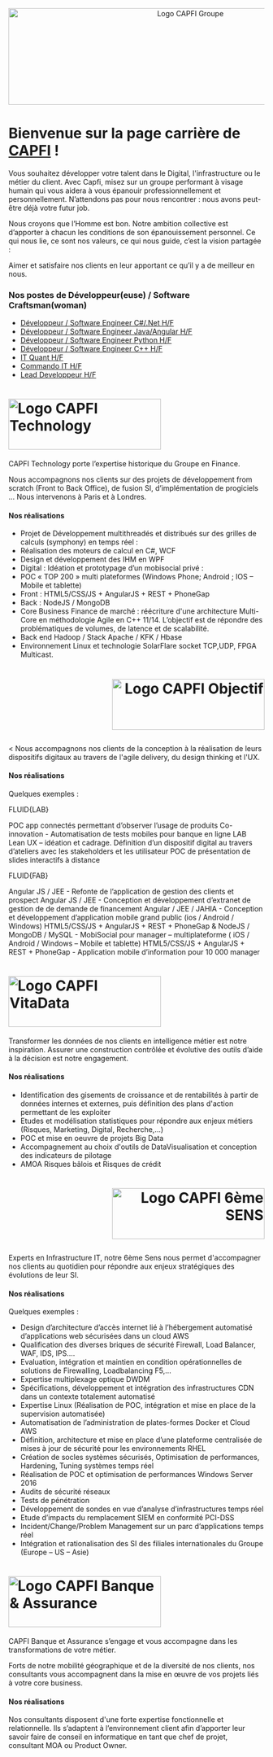       
<p align="center"><img src="https://user-images.githubusercontent.com/43647938/46158321-e72d3400-c27d-11e8-8efd-3412c5226140.png" alt="Logo CAPFI Groupe" width="700" height="190"></p>

# Bienvenue sur la page carrière de [CAPFI](https://www.capfi.fr/) !

Vous souhaitez développer votre talent dans le Digital, l'infrastructure ou le métier du client. Avec Capfi, misez sur un groupe performant à visage humain qui vous aidera à vous épanouir professionnellement et personnellement. N’attendons pas pour nous rencontrer : nous avons peut-être déjà votre futur job.

Nous croyons que l’Homme est bon. Notre ambition collective est d’apporter à chacun les conditions de son épanouissement personnel. Ce qui nous lie, ce sont nos valeurs, ce qui nous guide, c’est la vision partagée :

Aimer et satisfaire nos clients en leur apportant ce qu’il y a de meilleur en nous.

### Nos postes de Développeur(euse) / Software Craftsman(woman)

* [Développeur / Software Engineer C#/.Net H/F](https://www.capfi.fr/carriere/software-craftsman-developpeur/developpeur-software-engineer-c-net-hf)
* [Développeur / Software Engineer Java/Angular H/F](https://www.capfi.fr/carriere/software-craftsman-developpeur/developpeur-software-engineer-javaangular-hf)
* [Développeur / Software Engineer Python H/F](https://www.capfi.fr/carriere/software-craftsman-developpeur/developpeur-software-engineer-python-hf)
* [Développeur / Software Engineer C++ H/F](https://www.capfi.fr/carriere/software-craftsman-developpeur/developpeur-software-engineer-c-hf)
* [IT Quant H/F](https://www.capfi.fr/carriere/software-craftsman-developpeur/it-quant-hf)
* [Commando IT H/F](https://www.capfi.fr/carriere/software-craftsman-developpeur/commando-it-hf)
* [Lead Developpeur H/F](https://www.capfi.fr/carriere/software-craftsman-developpeur/lead-developer-hf)


# <a href="https://www.capfi.fr/capfi-technology"><img src="https://user-images.githubusercontent.com/43647938/46157766-c3b5b980-c27c-11e8-851e-8097e01a030f.png" alt="Logo CAPFI Technology" width="300" height="100"></a>

CAPFI Technology porte l’expertise historique du Groupe en Finance. 

Nous accompagnons nos clients sur des projets de développement from scratch (Front to Back Office), de fusion SI, d’implémentation de progiciels …
Nous intervenons à  Paris et à  Londres.

#### Nos réalisations 

* Projet de Développement multithreadés et distribués sur des grilles de calculs (symphony) en temps réel :
* Réalisation des moteurs de calcul en C#, WCF
* Design et développement des IHM en WPF
* Digital : Idéation et prototypage d’un mobisocial privé :
* POC « TOP 200 » multi plateformes (Windows Phone; Android ; IOS – Mobile et tablette)
* Front : HTML5/CSS/JS + AngularJS + REST + PhoneGap
* Back : NodeJS / MongoDB
* Core Business Finance de marché : réécriture d'une architecture Multi-Core en méthodologie Agile en C++ 11/14. L’objectif est de répondre des problématiques de volumes, de latence et de scalabilité.
* Back end Hadoop / Stack Apache / KFK / Hbase
* Environnement Linux et technologie SolarFlare socket TCP,UDP, FPGA Multicast.

# <p align="right"><a href="https://www.capfi.fr/capfi-objectif"><img src="https://user-images.githubusercontent.com/43647938/46158228-b2b97800-c27d-11e8-9a9e-db5bf19762a2.png" alt="Logo CAPFI Objectif" width="300" height="100"></a></p>
<
Nous accompagnons nos clients de la conception à la réalisation de leurs dispositifs digitaux au travers de l'agile delivery, du design thinking et l'UX.

#### Nos réalisations

Quelques exemples :

FLUID{LAB}

POC app connectés permettant d’observer l’usage de produits
Co-innovation - Automatisation de tests mobiles pour banque en ligne
LAB Lean UX – idéation et cadrage. Définition d’un dispositif digital au travers d’ateliers avec les stakeholders et les utilisateur
POC de présentation de slides interactifs à distance
 

FLUID{FAB}

Angular JS / JEE - Refonte de l’application de gestion des clients et prospect
Angular JS / JEE - Conception et développement d’extranet de gestion de de demande de financement
Angular / JEE / JAHIA - Conception et développement d’application mobile grand public (ios / Android / Windows)
HTML5/CSS/JS + AngularJS + REST + PhoneGap & NodeJS / MongoDB / MySQL - MobiSocial pour manager – multiplateforme ( iOS / Android / Windows – Mobile et tablette)
HTML5/CSS/JS + AngularJS + REST + PhoneGap - Application mobile d’information pour 10 000 manager

# <a href="https://www.capfi.fr/capfi-vitadata"><img src="https://user-images.githubusercontent.com/43647938/46158269-cebd1980-c27d-11e8-9a91-339e3f530c58.png" alt="Logo CAPFI VitaData" width="300" height="100"></a>

Transformer les données de nos clients en intelligence métier est notre inspiration. Assurer une construction contrôlée et évolutive des outils d’aide à la décision est notre engagement.

#### Nos réalisations

* Identification des gisements de croissance et de rentabilités à partir de données internes et externes, puis définition des plans d'action permettant de les exploiter
* Etudes et modélisation statistiques pour répondre aux enjeux métiers (Risques, Marketing, Digital, Recherche,...)
* POC et mise en oeuvre de projets Big Data
* Accompagnement au choix d'outils de DataVisualisation et conception des indicateurs de pilotage
* AMOA Risques bâlois et Risques de crédit

# <p align="right"><a href="https://www.capfi.fr/capfi-sixieme-sens"><img src="https://user-images.githubusercontent.com/43647938/46158148-89005100-c27d-11e8-9176-a04e66117f55.png" alt="Logo CAPFI 6ème SENS" width="300" height="100"></a></p>

Experts en Infrastructure IT, notre 6ème Sens nous permet d'accompagner nos clients au quotidien pour répondre aux enjeux stratégiques des évolutions de leur SI.

#### Nos réalisations

Quelques exemples :

* Design d’architecture d’accès internet lié à l’hébergement automatisé d’applications web sécurisées dans un cloud AWS
* Qualification des diverses briques de sécurité Firewall, Load Balancer, WAF, IDS, IPS….
* Evaluation, intégration et maintien en condition opérationnelles de solutions de Firewalling, Loadbalancing F5,…
* Expertise multiplexage optique DWDM
* Spécifications, développement et intégration des infrastructures CDN dans un contexte totalement automatisé
* Expertise Linux (Réalisation de POC, intégration et mise en place de la supervision automatisée)
* Automatisation de l’administration de plates-formes Docker et Cloud AWS
* Définition, architecture et mise en place d’une plateforme centralisée de mises à jour de sécurité pour les environnements RHEL
* Création  de socles systèmes sécurisés, Optimisation de performances, Hardening, Tuning systèmes temps réel
* Réalisation de POC et optimisation de performances Windows Server 2016
* Audits de sécurité réseaux
* Tests de pénétration
* Développement de sondes en vue d’analyse d’infrastructures temps réel
* Etude d’impacts du remplacement SIEM en conformité PCI-DSS
* Incident/Change/Problem Management sur un parc d’applications temps réel
* Intégration et rationalisation des SI des filiales internationales du Groupe (Europe – US – Asie)

# <a href="https://www.capfi.fr/capfi-banque-et-assurance"><img src="https://user-images.githubusercontent.com/43647938/46157967-3161e580-c27d-11e8-9f93-4dbf399fc6e4.png" alt="Logo CAPFI Banque & Assurance" width="300" height="100"></a>

CAPFI Banque et Assurance s’engage et vous accompagne dans les transformations de votre métier. 

Forts de notre mobilité géographique et de la diversité de nos clients, nos consultants vous accompagnent dans la mise en œuvre de vos projets liés à votre core business.

#### Nos réalisations

Nos consultants disposent d'une forte expertise fonctionnelle et relationnelle. Ils s’adaptent à l’environnement client afin d’apporter leur savoir faire de conseil en informatique en tant que chef de projet, consultant MOA ou Product Owner.
